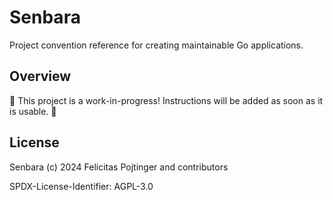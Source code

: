 # Senbara

Project convention reference for creating maintainable Go applications.

## Overview

🚧 This project is a work-in-progress! Instructions will be added as soon as it is usable. 🚧

## License

Senbara (c) 2024 Felicitas Pojtinger and contributors

SPDX-License-Identifier: AGPL-3.0
